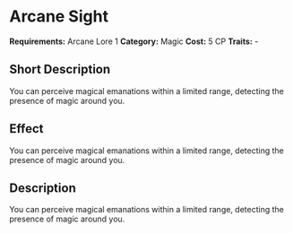 # Arcane Sight

**Requirements:** Arcane Lore 1
**Category:** Magic
**Cost:** 5 CP
**Traits:** -


## Short Description
You can perceive magical emanations within a limited range, detecting the presence of magic around you.

## Effect
You can perceive magical emanations within a limited range, detecting the presence of magic around you.

## Description
You can perceive magical emanations within a limited range, detecting the presence of magic around you.